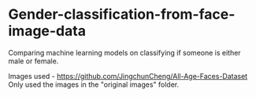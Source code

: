 # Gender-classification-from-face-image-data
Comparing machine learning models on classifying if someone is either male or female.

Images used - https://github.com/JingchunCheng/All-Age-Faces-Dataset
Only used the images in the "original images" folder.
